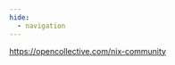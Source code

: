 ```yaml
---
hide:
  - navigation
---
```


<noscript>
  <a href="https://opencollective.com/nix-community">https://opencollective.com/nix-community</a>
</noscript>
<script src="https://opencollective.com/nix-community/banner.js"></script>
